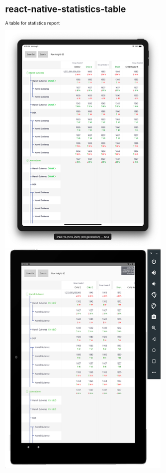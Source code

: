# react-native-statistics-table
A table for statistics report

<img src="https://github.com/trungnguyen22/react-native-statistics-table/blob/master/art/demo_ios.png" width="500" height="700" />
<img src="https://github.com/trungnguyen22/react-native-statistics-table/blob/master/art/demo_android.png" width="500" height="700" />
